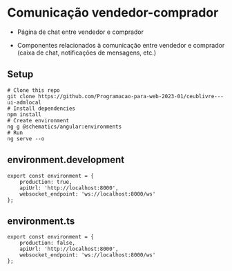 # Comunicação vendedor-comprador

- Página de chat entre vendedor e comprador

- Componentes relacionados à comunicação entre vendedor e comprador (caixa de chat, notificações de mensagens, etc.)

## Setup
```
# Clone this repo
git clone https://github.com/Programacao-para-web-2023-01/ceublivre---ui-admlocal
# Install dependencies
npm install
# Create environment
ng g @schematics/angular:environments 
# Run
ng serve --o
```

## environment.development
```
export const environment = {
    production: true,
    apiUrl: 'http://localhost:8000',
    websocket_endpoint: 'ws://localhost:8000/ws'
};
```

## environment.ts
```
export const environment = {
    production: false,
    apiUrl: 'http://localhost:8000',
    websocket_endpoint: 'ws://localhost:8000/ws'
};
```


